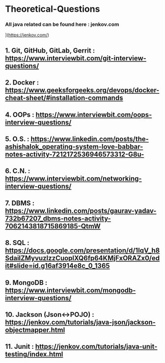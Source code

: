 # Theoretical-Questions

### All java related can be found here : jenkov.com
](https://jenkov.com/)
## 1. Git, GitHub, GitLab, Gerrit : https://www.interviewbit.com/git-interview-questions/
## 2. Docker : https://www.geeksforgeeks.org/devops/docker-cheat-sheet/#installation-commands
## 4. OOPs : https://www.interviewbit.com/oops-interview-questions/
## 5. O.S. : https://www.linkedin.com/posts/the-ashishalok_operating-system-love-babbar-notes-activity-7212172536946573312-G8u-
## 6. C.N. : https://www.interviewbit.com/networking-interview-questions/
## 7. DBMS : https://www.linkedin.com/posts/gaurav-yadav-732b67207_dbms-notes-activity-7062143818715869185-QtmW
## 8. SQL : https://docs.google.com/presentation/d/1IqV_h8SdailZMyvuzlzzCuoplXQ6fp64KMjFxORAZx0/edit#slide=id.g16af3914e8c_0_1365
## 9. MongoDB : https://www.interviewbit.com/mongodb-interview-questions/
## 10. Jackson (Json<->POJO) : https://jenkov.com/tutorials/java-json/jackson-objectmapper.html
## 11. Junit : https://jenkov.com/tutorials/java-unit-testing/index.html
